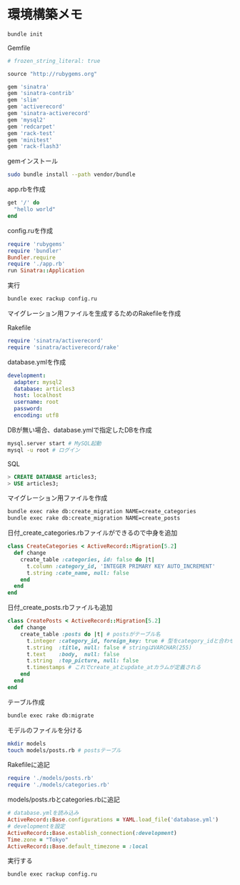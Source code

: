 # 環境構築メモ


```Bash
bundle init
```

Gemfile

```Ruby
# frozen_string_literal: true

source "http://rubygems.org"

gem 'sinatra'
gem 'sinatra-contrib'
gem 'slim'
gem 'activerecord'
gem 'sinatra-activerecord'
gem 'mysql2'
gem 'redcarpet'
gem 'rack-test'
gem 'minitest'
gem 'rack-flash3'
```

gemインストール

```Bash
sudo bundle install --path vendor/bundle
```

app.rbを作成

```ruby
get '/' do
  "hello world"
end
```

config.ruを作成

```ruby
require 'rubygems'
require 'bundler'
Bundler.require
require './app.rb'
run Sinatra::Application
```

実行

```Bash
bundle exec rackup config.ru
```

マイグレーション用ファイルを生成するためのRakefileを作成

Rakefile
```Ruby
require 'sinatra/activerecord'
require 'sinatra/activerecord/rake'
```

database.ymlを作成

```yml
development:
  adapter: mysql2
  database: articles3
  host: localhost
  username: root
  password:
  encoding: utf8
```

DBが無い場合、database.ymlで指定したDBを作成

```Bash
mysql.server start # MySQL起動
mysql -u root # ログイン
```

SQL

```SQL
> CREATE DATABASE articles3;
> USE articles3;
```

マイグレーション用ファイルを作成

```Bash
bundle exec rake db:create_migration NAME=create_categories
bundle exec rake db:create_migration NAME=create_posts
```

日付_create_categories.rbファイルができるので中身を追加

```Ruby
class CreateCategories < ActiveRecord::Migration[5.2]
  def change
    create_table :categories, id: false do |t|
      t.column :category_id, 'INTEGER PRIMARY KEY AUTO_INCREMENT'
      t.string :cate_name, null: false
    end
  end
end
```

日付_create_posts.rbファイルも追加

```Ruby
class CreatePosts < ActiveRecord::Migration[5.2]
  def change
    create_table :posts do |t| # postsがテーブル名
      t.integer :category_id, foreign_key: true # 型をcategory_idと合わせる
      t.string  :title, null: false # stringはVARCHAR(255)
      t.text    :body,  null: false
      t.string  :top_picture, null: false
      t.timestamps # これでcreate_atとupdate_atカラムが定義される
    end
  end
end
```

テーブル作成

```Bash
bundle exec rake db:migrate
```


モデルのファイルを分ける

```Bash
mkdir models
touch models/posts.rb # postsテーブル
```

Rakefileに追記

```Ruby
require './models/posts.rb'
require './models/categories.rb'
```

models/posts.rbとcategories.rbに追記

```Ruby
# database.ymlを読み込み
ActiveRecord::Base.configurations = YAML.load_file('database.yml')
# developmentを設定
ActiveRecord::Base.establish_connection(:development)
Time.zone = "Tokyo"
ActiveRecord::Base.default_timezone = :local
```

実行する

```Bash
bundle exec rackup config.ru
```
